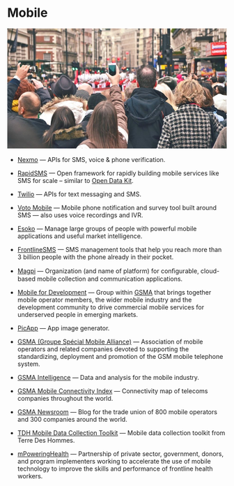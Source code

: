# Mobile

![mobile](../../images/mobile.jpg)

- [Nexmo](https://nexmo.com) — APIs for SMS, voice & phone verification.

- [RapidSMS](http://rapidsms.org) — Open framework for rapidly building mobile services like SMS for scale – similar to [Open Data Kit](https://opendatakit.org).

- [Twilio](https://twilio.com) — APIs for text messaging and SMS.

- [Voto Mobile](https://votomobile.org) — Mobile phone notification and survey tool built around SMS — also uses voice recordings and IVR.

- [Esoko](https://esoko.com) — Manage large groups of people with powerful mobile applications and useful market intelligence.

- [FrontlineSMS](https://frontlinesms.com) — SMS management tools that help you reach more than 3 billion people with the phone already in their pocket.

- [Magpi](https://magpi.com) — Organization (and name of platform) for conﬁgurable, cloud-based mobile collection and communication applications.

- [Mobile for Development](https://gsma.com/mobilefordevelopment) — Group within [GSMA](https://www.gsma.com) that brings together mobile operator members, the wider mobile industry and the development community to drive commercial mobile services for underserved people in emerging markets.

- [PicApp](http://picapp.net) — App image generator.

- [GSMA (Groupe Spécial Mobile Alliance)](https://gsma.com) — Association of mobile operators and related companies devoted to supporting the standardizing, deployment and promotion of the GSM mobile telephone system.

- [GSMA Intelligence](https://gsmaintelligence.com) — Data and analysis for the mobile industry.

- [GSMA Mobile Connectivity Index](https://www.mobileconnectivityindex.com) — Connectivity map of telecoms companies throughout the world.

- [GSMA Newsroom](https://www.gsma.com/newsroom) — Blog for the trade union of 800 mobile operators and 300 companies around the world.

- [TDH Mobile Data Collection Toolkit](https://www.mdc-toolkit.org) — Mobile data collection toolkit from Terre Des Hommes.

- [mPoweringHealth](http://mpoweringhealth.org) — Partnership of private sector, government, donors, and program implementers working to accelerate the use of mobile technology to improve the skills and performance of frontline health workers.
